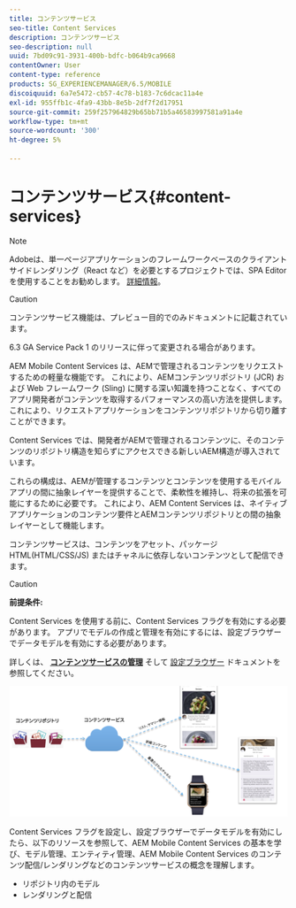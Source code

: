 ```yaml
---
title: コンテンツサービス
seo-title: Content Services
description: コンテンツサービス
seo-description: null
uuid: 7bd09c91-3931-400b-bdfc-b064b9ca9668
contentOwner: User
content-type: reference
products: SG_EXPERIENCEMANAGER/6.5/MOBILE
discoiquuid: 6a7e5472-cb57-4c78-b183-7c6dcac11a4e
exl-id: 955ffb1c-4fa9-43bb-8e5b-2df7f2d17951
source-git-commit: 259f257964829b65bb71b5a46583997581a91a4e
workflow-type: tm+mt
source-wordcount: '300'
ht-degree: 5%

---
```


# コンテンツサービス{#content-services}

>[!NOTE]
>
>Adobeは、単一ページアプリケーションのフレームワークベースのクライアントサイドレンダリング（React など）を必要とするプロジェクトでは、SPA Editor を使用することをお勧めします。 [詳細情報](/help/sites-developing/spa-overview.md)。

>[!CAUTION]
>
>コンテンツサービス機能は、プレビュー目的でのみドキュメントに記載されています。
>
>6.3 GA Service Pack 1 のリリースに伴って変更される場合があります。

AEM Mobile Content Services は、AEMで管理されるコンテンツをリクエストするための軽量な機能です。 これにより、AEMコンテンツリポジトリ (JCR) および Web フレームワーク (Sling) に関する深い知識を持つことなく、すべてのアプリ開発者がコンテンツを取得するパフォーマンスの高い方法を提供します。 これにより、リクエストアプリケーションをコンテンツリポジトリから切り離すことができます。

Content Services では、開発者がAEMで管理されるコンテンツに、そのコンテンツのリポジトリ構造を知らずにアクセスできる新しいAEM構造が導入されています。

これらの構成は、AEMが管理するコンテンツとコンテンツを使用するモバイルアプリの間に抽象レイヤーを提供することで、柔軟性を維持し、将来の拡張を可能にするために必要です。 これにより、AEM Content Services は、ネイティブアプリケーションのコンテンツ要件とAEMコンテンツリポジトリとの間の抽象レイヤーとして機能します。

コンテンツサービスは、コンテンツをアセット、パッケージHTML(HTML/CSS/JS) またはチャネルに依存しないコンテンツとして配信できます。

>[!CAUTION]
>
>**前提条件:**
>
>Content Services を使用する前に、Content Services フラグを有効にする必要があります。 アプリでモデルの作成と管理を有効にするには、設定ブラウザーでデータモデルを有効にする必要があります。
>
>詳しくは、 **[コンテンツサービスの管理](/help/mobile/developing-content-services.md)** そして [設定ブラウザー](/help/sites-administering/configurations.md) ドキュメントを参照してください。

![chlimage_1-143](assets/chlimage_1-143.png)

Content Services フラグを設定し、設定ブラウザーでデータモデルを有効にしたら、以下のリソースを参照して、AEM Mobile Content Services の基本を学び、モデル管理、エンティティ管理、AEM Mobile Content Services のコンテンツ配信/レンダリングなどのコンテンツサービスの概念を理解します。

* リポジトリ内のモデル
* レンダリングと配信
